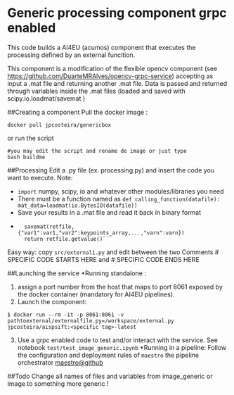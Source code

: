 # Generic processing component grpc enabled
This code builds a AI4EU (acumos) component that executes the processing defined by an external funcition.

This component is a modification of the flexible opencv component (see https://github.com/DuarteMRAlves/opencv-grpc-service) accepting as input a .mat file and returning another .mat file. Data is passed and returned through variables inside the .mat files (loaded and saved with scipy.io.loadmat/savemat )

##Creating a component
Pull the docker image :
```shell
docker pull jpcosteira/genericbox
```
or run the script  
```shell
#you may edit the script and rename de image or just type
bash buildme
```
##Processing
Edit a .py file (ex. processing.py) and insert the code you want to execute.
Note:

- ```import``` numpy, scipy, io and whatever other modules/libraries you need
- There must be a function named as ```def calling_function(datafile):
  mat_data=loadmat(io.BytesIO(datafile))```
- Save your results in a .mat file and read it back in binary format
- ``` retfile=io.BytesIO()
    savemat(retfile,{"var1":var1,"var2":keypoints_array,...,"varn":varn})
    return retfile.getvalue()```

Easy way: copy ```src/external1.py``` and edit between the two Comments # SPECIFIC CODE STARTS HERE and # SPECIFIC CODE ENDS HERE 

##Launching the service
*Running standalone : 
 1. assign a port number from the host that maps to port 8061 exposed by the docker container (mandatory for AI4EU pipelines).
 2. Launch the component: 
```shell
$ docker run --rm -it -p 8061:8061 -v pathtoexternal/externalfile.py=/workspace/external.py jpcosteira/aispsift:<specific tag>-latest
```
3. Use a grpc enabled code to test and/or interact with the service. See notebook ```test/test_image_generic.ipynb```
*Running in a pipeline: Follow the configuration and deployment rules of ```maestro``` the pipeline orchestrator [maestro@github](https://github.com/jpcosteira/maestro)

##Todo
Change all names of files and variables from image_generic or Image to something more generic !

